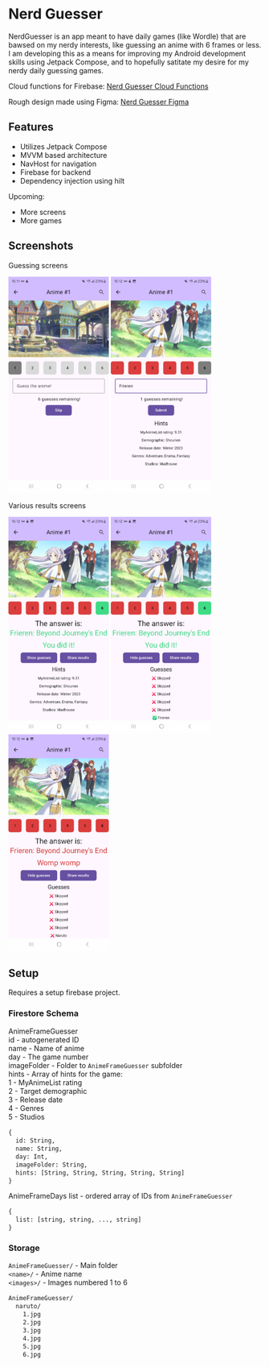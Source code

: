 # Nerd Guesser
NerdGuesser is an app meant to have daily games (like Wordle) that are bawsed on my nerdy interests, like guessing an anime with 6 frames or less.
I am developing this as a means for improving my Android development skills using Jetpack Compose, and to hopefully satitate my desire for my nerdy daily guessing games.

Cloud functions for Firebase:
[Nerd Guesser Cloud Functions](https://github.com/Wavedoo/NerdGuesser-CloudFunctions)

Rough design made using Figma:
[Nerd Guesser Figma](https://www.figma.com/design/rMqinEH1TkVJGsNiXSeaHT/Nerd-Guesser?node-id=16-4&t=0Y6q78jmnvD6xqzP-1)

## Features
- Utilizes Jetpack Compose
- MVVM based architecture
- NavHost for navigation
- Firebase for backend
- Dependency injection using hilt

Upcoming:

- More screens
- More games

## Screenshots
Guessing screens

<img src="screenshots/GuessAnime_FirstFrame.jpg" alt="First Frame" width="200"/> <img src="screenshots/GuessAnime_LastFrame.jpg" alt="Last Frame" width="200"/>

Various results screens

<img src="screenshots/GuessAnime_GameOver_Correct_Hints.jpg" alt="Correct screen with hints" width="200"/> <img src="screenshots/GuessAnime_GameOver_Correct_Guesses.jpg" alt="Correct screen with guesses" width="200"/>  <img src="screenshots/GuessAnime_GameOver_Wrong_Guesses.jpg" alt="Incorrect screen with guesses" width="200"/> 

## Setup
Requires a setup firebase project.

### Firestore Schema
AnimeFrameGuesser <br/>
id - autogenerated ID <br/>
name - Name of anime <br/>
day - The game number <br/>
imageFolder - Folder to `AnimeFrameGuesser` subfolder <br/>
hints - Array of hints for the game: <br/>
  1 - MyAnimeList rating <br/>
  2 - Target demographic <br/>
  3 - Release date <br/>
  4 - Genres <br/>
  5 - Studios <br/>
  

```
{
  id: String,
  name: String,
  day: Int,
  imageFolder: String,
  hints: [String, String, String, String, String]
}
```
AnimeFrameDays
list - ordered array of IDs from `AnimeFrameGuesser`
```
{
  list: [string, string, ..., string]
}
```

### Storage
`AnimeFrameGuesser/` - Main folder <br/>
`<name>/` - Anime name <br/>
`<images>/` - Images numbered 1 to 6
```
AnimeFrameGuesser/
  naruto/
    1.jpg
    2.jpg
    3.jpg
    4.jpg
    5.jpg
    6.jpg
```
